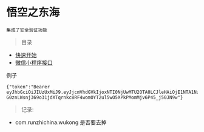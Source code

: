 # 悟空之东海

`集成了安全验证功能`



>目录

* [快速开始](reference/started.md)
* [微信小程序接口](reference/weixin.md)


例子

    {"token":"Bearer eyJhbGciOiJIUzUxMiJ9.eyJjcmVhdGVkIjoxNTI0NjUwMTU2OTA0LCJleHAiOjE1NTA1NzAxNTYsInVzZXJpZCI6MSwidXNlcm5hbWUiOiJhZG1pbiJ9.B0Tulf0p6LwdQq18C1c9ll-G0znLWsnj369o31jdXTqrnkc8RF4womOYT2ul5wO5XPkPMomMjv6P45_j50JN9w"}


>记录:

* <groupId>com.runzhichina.wukong</groupId> 是否要去掉

<br> <br> <br>